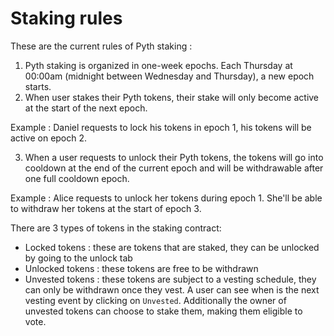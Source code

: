 # Staking rules

These are the current rules of Pyth staking :

1. Pyth staking is organized in one-week epochs. Each Thursday at 00:00am (midnight between Wednesday and Thursday), a new epoch starts. 
2. When user stakes their Pyth tokens, their stake will only become active at the start of the next epoch.   

Example : Daniel requests to lock his tokens in epoch 1, his tokens will be active on epoch 2.

3. When a user requests to unlock their Pyth tokens, the tokens will go into cooldown at the end of the current epoch and will be withdrawable after one full cooldown epoch.

Example : Alice requests to unlock her tokens during epoch 1. She'll be able to withdraw her tokens at the start of epoch 3. 

There are 3 types of tokens in the staking contract:
- Locked tokens : these are tokens that are staked, they can be unlocked by going to the unlock tab
- Unlocked tokens : these tokens are free to be withdrawn
- Unvested tokens : these tokens are subject to a vesting schedule, they can only be withdrawn once they vest. A user can see when is the next vesting event by clicking on `Unvested`. Additionally the owner of unvested tokens can choose to stake them, making them eligible to vote.


